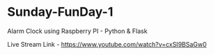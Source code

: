 # Sunday-FunDay-1
Alarm Clock using Raspberry PI - Python &amp; Flask 

Live Stream Link - https://www.youtube.com/watch?v=cxSI9BSaGw0 
